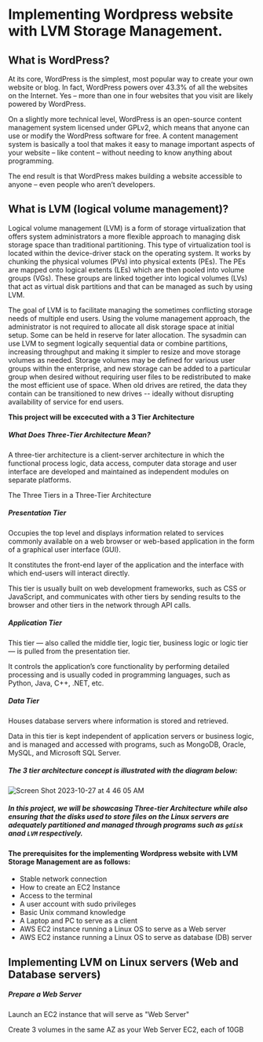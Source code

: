# Implementing Wordpress website with LVM Storage Management.

## What is WordPress?
At its core, WordPress is the simplest, most popular way to create your own website or blog. In fact, WordPress powers over 43.3% of all the websites on the Internet. Yes – more than one in four websites that you visit are likely powered by WordPress.

On a slightly more technical level, WordPress is an open-source content management system licensed under GPLv2, which means that anyone can use or modify the WordPress software for free. A content management system is basically a tool that makes it easy to manage important aspects of your website – like content – without needing to know anything about programming.

The end result is that WordPress makes building a website accessible to anyone – even people who aren’t developers.



## What is LVM (logical volume management)?

Logical volume management (LVM) is a form of storage virtualization that offers system administrators a more flexible approach to managing disk storage space than traditional partitioning. This type of virtualization tool is located within the device-driver stack on the operating system. It works by chunking the physical volumes (PVs) into physical extents (PEs). The PEs are mapped onto logical extents (LEs) which are then pooled into volume groups (VGs). These groups are linked together into logical volumes (LVs) that act as virtual disk partitions and that can be managed as such by using LVM.

The goal of LVM is to facilitate managing the sometimes conflicting storage needs of multiple end users. Using the volume management approach, the administrator is not required to allocate all disk storage space at initial setup. Some can be held in reserve for later allocation. The sysadmin can use LVM to segment logically sequential data or combine partitions, increasing throughput and making it simpler to resize and move storage volumes as needed. Storage volumes may be defined for various user groups within the enterprise, and new storage can be added to a particular group when desired without requiring user files to be redistributed to make the most efficient use of space. When old drives are retired, the data they contain can be transitioned to new drives -- ideally without disrupting availability of service for end users.

**This project will be excecuted with a 3 Tier Architecture**
##### What Does Three-Tier Architecture Mean?


A three-tier architecture is a client-server architecture in which the functional process logic, data access, computer data storage and user interface are developed and maintained as independent modules on separate platforms.

The Three Tiers in a Three-Tier Architecture
##### Presentation Tier
Occupies the top level and displays information related to services commonly available on a web browser or web-based application in the form of a graphical user interface (GUI).

It constitutes the front-end layer of the application and the interface with which end-users will interact directly.

This tier is usually built on web development frameworks, such as CSS or JavaScript, and communicates with other tiers by sending results to the browser and other tiers in the network through API calls.

##### Application Tier
This tier — also called the middle tier, logic tier, business logic or logic tier — is pulled from the presentation tier.

It controls the application’s core functionality by performing detailed processing and is usually coded in programming languages, such as Python, Java, C++, .NET, etc.

##### Data Tier
Houses database servers where information is stored and retrieved.

Data in this tier is kept independent of application servers or business logic, and is managed and accessed with programs, such as MongoDB, Oracle, MySQL, and Microsoft SQL Server.


##### The 3 tier architecture concept is illustrated with the diagram below: 


![Screen Shot 2023-10-27 at 4 46 05 AM](https://github.com/AndromedaIsComingg/Other-Projects/assets/140917780/ddca816e-23ea-4625-b002-93fcbadac762)


##### In this project, we will be showcasing **Three-tier Architecture** while also ensuring that the disks used to store files on the Linux servers are adequately partitioned and managed through programs such as `gdisk` anad `LVM` respectively. 


#### The prerequisites for the implementing Wordpress website with LVM Storage Management are as follows:

- Stable network connection
- How to create an EC2 Instance
- Access to the terminal
- A user account with sudo privileges
- Basic Unix command knowledge
- A Laptop and PC to serve as a client
- AWS EC2 instance running a Linux OS to serve as a Web server
- AWS EC2 instance running a Linux OS to serve as database (DB) server


## Implementing LVM on Linux servers (Web and Database servers)

##### Prepare a Web Server
Launch an EC2 instance that will serve as "Web Server"

Create 3 volumes in the same AZ as your Web Server EC2, each of 10GB
